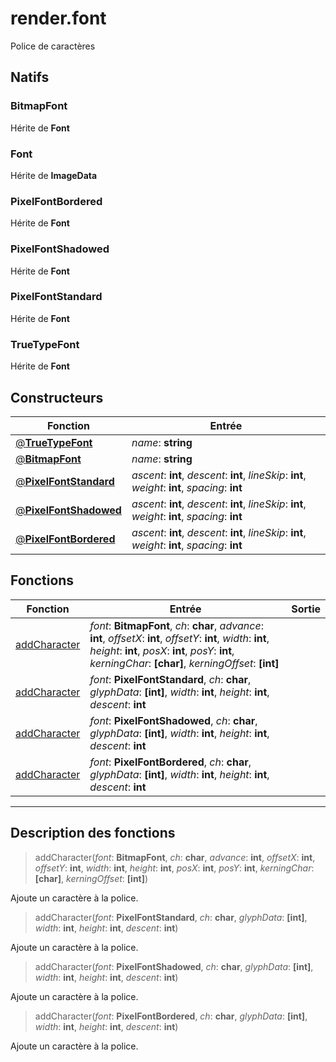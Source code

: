 # render.font

Police de caractères
## Natifs
### BitmapFont
Hérite de **Font**
### Font
Hérite de **ImageData**
### PixelFontBordered
Hérite de **Font**
### PixelFontShadowed
Hérite de **Font**
### PixelFontStandard
Hérite de **Font**
### TrueTypeFont
Hérite de **Font**
## Constructeurs
|Fonction|Entrée|
|-|-|
|[@**TrueTypeFont**](#ctor_0)| *name*: **string**|
|[@**BitmapFont**](#ctor_1)| *name*: **string**|
|[@**PixelFontStandard**](#ctor_2)| *ascent*: **int**,  *descent*: **int**,  *lineSkip*: **int**,  *weight*: **int**,  *spacing*: **int**|
|[@**PixelFontShadowed**](#ctor_3)| *ascent*: **int**,  *descent*: **int**,  *lineSkip*: **int**,  *weight*: **int**,  *spacing*: **int**|
|[@**PixelFontBordered**](#ctor_4)| *ascent*: **int**,  *descent*: **int**,  *lineSkip*: **int**,  *weight*: **int**,  *spacing*: **int**|
## Fonctions
|Fonction|Entrée|Sortie|
|-|-|-|
|[addCharacter](#func_0)|*font*: **BitmapFont**, *ch*: **char**, *advance*: **int**, *offsetX*: **int**, *offsetY*: **int**, *width*: **int**, *height*: **int**, *posX*: **int**, *posY*: **int**, *kerningChar*: **[char]**, *kerningOffset*: **[int]**||
|[addCharacter](#func_1)|*font*: **PixelFontStandard**, *ch*: **char**, *glyphData*: **[int]**, *width*: **int**, *height*: **int**, *descent*: **int**||
|[addCharacter](#func_2)|*font*: **PixelFontShadowed**, *ch*: **char**, *glyphData*: **[int]**, *width*: **int**, *height*: **int**, *descent*: **int**||
|[addCharacter](#func_3)|*font*: **PixelFontBordered**, *ch*: **char**, *glyphData*: **[int]**, *width*: **int**, *height*: **int**, *descent*: **int**||


***
## Description des fonctions

<a id="func_0"></a>
> addCharacter(*font*: **BitmapFont**, *ch*: **char**, *advance*: **int**, *offsetX*: **int**, *offsetY*: **int**, *width*: **int**, *height*: **int**, *posX*: **int**, *posY*: **int**, *kerningChar*: **[char]**, *kerningOffset*: **[int]**)

Ajoute un caractère à la police.

<a id="func_1"></a>
> addCharacter(*font*: **PixelFontStandard**, *ch*: **char**, *glyphData*: **[int]**, *width*: **int**, *height*: **int**, *descent*: **int**)

Ajoute un caractère à la police.

<a id="func_2"></a>
> addCharacter(*font*: **PixelFontShadowed**, *ch*: **char**, *glyphData*: **[int]**, *width*: **int**, *height*: **int**, *descent*: **int**)

Ajoute un caractère à la police.

<a id="func_3"></a>
> addCharacter(*font*: **PixelFontBordered**, *ch*: **char**, *glyphData*: **[int]**, *width*: **int**, *height*: **int**, *descent*: **int**)

Ajoute un caractère à la police.

